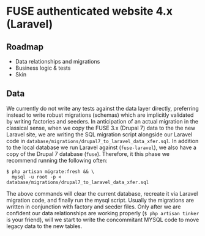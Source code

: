 # FUSE authenticated website 4.x (Laravel)

## Roadmap

* Data relationships and migrations
* Business logic & tests
* Skin

## Data

We currently do not write any tests against the data layer directly,
preferring instead to write robust migrations (schemas) which are implicitly
validated by writing factories and seeders. In anticipation of an actual
migration in the classical sense, when we copy the FUSE 3.x (Drupal 7) data to
the the new Laravel site, we are writing the SQL migration script alongside
our Laravel code in `database/migrations/drupal7_to_laravel_data_xfer.sql`. In
addition to the local database we run Laravel against (`fuse-laravel`), we also
have a copy of the Drupal 7 database (`fuse`). Therefore, it this phase we
recommend running the following often:

```
$ php artisan migrate:fresh && \
  mysql -u root -p < database/migrations/drupal7_to_laravel_data_xfer.sql
```

The above commands will clear the current database, recreate it via Laravel
migration code, and finally run the mysql script. Usually the migrations are
written in conjunction with factory and seeder files. Only after we are
confident our data relationships are working properly (`$ php artisan tinker`
is your friend), will we start to write the concommitant MYSQL code to move
legacy data to the new tables.
